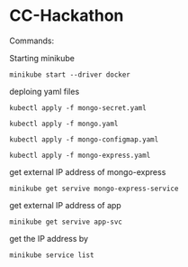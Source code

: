 # CC-Hackathon

Commands:

Starting minikube

`minikube start --driver docker`

deploing yaml files

`kubectl apply -f mongo-secret.yaml`

`kubectl apply -f mongo.yaml`

`kubectl apply -f mongo-configmap.yaml`

`kubectl apply -f mongo-express.yaml`


get external IP address of mongo-express

`minikube get servive mongo-express-service`


get external IP address of app

`minikube get servive app-svc`


get the IP address by

`minikube service list`

